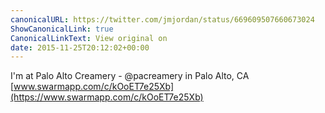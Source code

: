```yaml
---
canonicalURL: https://twitter.com/jmjordan/status/669609507660673024
ShowCanonicalLink: true
CanonicalLinkText: View original on
date: 2015-11-25T20:12:02+00:00
---
```

I'm at Palo Alto Creamery - @pacreamery in Palo Alto, CA [www.swarmapp.com/c/kOoET7e25Xb](https://www.swarmapp.com/c/kOoET7e25Xb)